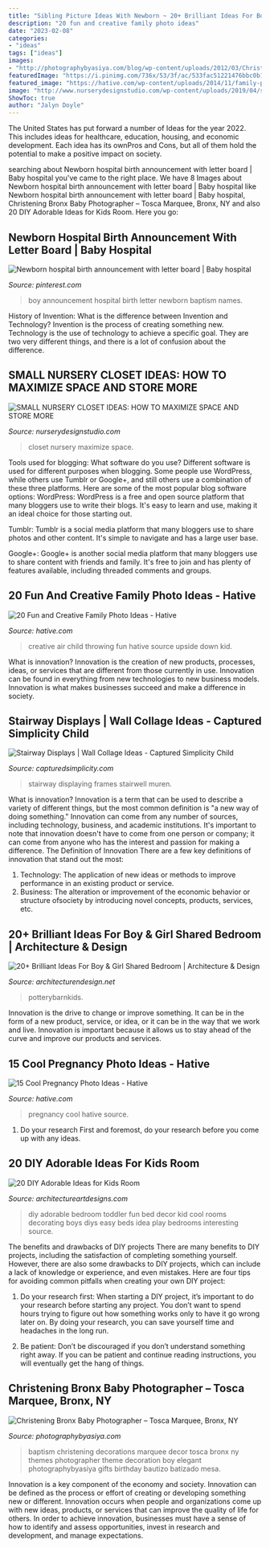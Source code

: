 ```yaml
---
title: "Sibling Picture Ideas With Newborn ~ 20+ Brilliant Ideas For Boy &amp; Girl Shared Bedroom"
description: "20 fun and creative family photo ideas"
date: "2023-02-08"
categories:
- "ideas"
tags: ["ideas"]
images:
- "http://photographybyasiya.com/blog/wp-content/uploads/2012/03/Christening-Decor-002.jpg"
featuredImage: "https://i.pinimg.com/736x/53/3f/ac/533fac51221476bbc0b1cd9a9772fa46.jpg"
featured_image: "https://hative.com/wp-content/uploads/2014/11/family-photo-ideas/9-fun-creative-family-photo-ideas.jpg"
image: "http://www.nurserydesignstudio.com/wp-content/uploads/2019/04/small-nursery-closet-ideas-2.jpg"
ShowToc: true
author: "Jalyn Doyle"
---
```



The United States has put forward a number of Ideas for the year 2022. This includes ideas for healthcare, education, housing, and economic development. Each idea has its ownPros and Cons, but all of them hold the potential to make a positive impact on society.

	

		
searching about Newborn hospital birth announcement with letter board | Baby hospital you've came to the right place. We have 8 Images about Newborn hospital birth announcement with letter board | Baby hospital like Newborn hospital birth announcement with letter board | Baby hospital, Christening Bronx Baby Photographer – Tosca Marquee, Bronx, NY and also 20 DIY Adorable Ideas for Kids Room. Here you go:
		
    
## Newborn Hospital Birth Announcement With Letter Board | Baby Hospital

<img loading=lazy src="https://i.pinimg.com/736x/53/3f/ac/533fac51221476bbc0b1cd9a9772fa46.jpg" onerror="this.onerror=null;this.src='https://tse2.mm.bing.net/th?id=OIP.4-VlIKsdED1j_MwQJOGW1wHaKd&amp;pid=15.1';" alt="Newborn hospital birth announcement with letter board | Baby hospital">

_Source: pinterest.com_

>boy announcement hospital birth letter newborn baptism names. 

	

History of Invention: What is the difference between Invention and Technology?
Invention is the process of creating something new. Technology is the use of technology to achieve a specific goal. They are two very different things, and there is a lot of confusion about the difference.

    
## SMALL NURSERY CLOSET IDEAS: HOW TO MAXIMIZE SPACE AND STORE MORE

<img loading=lazy src="http://www.nurserydesignstudio.com/wp-content/uploads/2019/04/small-nursery-closet-ideas-2.jpg" onerror="this.onerror=null;this.src='https://tse1.mm.bing.net/th?id=OIP.x-HLCJzpCQeAQybDbqhMfQHaKH&amp;pid=15.1';" alt="SMALL NURSERY CLOSET IDEAS: HOW TO MAXIMIZE SPACE AND STORE MORE">

_Source: nurserydesignstudio.com_

>closet nursery maximize space. 

	

Tools used for blogging: What software do you use?
Different software is used for different purposes when blogging. Some people use WordPress, while others use Tumblr or Google+, and still others use a combination of these three platforms. Here are some of the most popular blog software options: 
WordPress: WordPress is a free and open source platform that many bloggers use to write their blogs. It's easy to learn and use, making it an ideal choice for those starting out. 

Tumblr: Tumblr is a social media platform that many bloggers use to share photos and other content. It's simple to navigate and has a large user base. 

Google+: Google+ is another social media platform that many bloggers use to share content with friends and family. It's free to join and has plenty of features available, including threaded comments and groups.

    
## 20 Fun And Creative Family Photo Ideas - Hative

<img loading=lazy src="https://hative.com/wp-content/uploads/2014/11/family-photo-ideas/9-fun-creative-family-photo-ideas.jpg" onerror="this.onerror=null;this.src='https://tse2.mm.bing.net/th?id=OIP.gh41BjgM6HvW1Hn8TSz0rwHaLK&amp;pid=15.1';" alt="20 Fun and Creative Family Photo Ideas - Hative">

_Source: hative.com_

>creative air child throwing fun hative source upside down kid. 

	

What is innovation?
Innovation is the creation of new products, processes, ideas, or services that are different from those currently in use. Innovation can be found in everything from new technologies to new business models. Innovation is what makes businesses succeed and make a difference in society.

    
## Stairway Displays | Wall Collage Ideas - Captured Simplicity Child

<img loading=lazy src="http://capturedsimplicity.com/wp-content/uploads/2012/07/Colored-frames-wall-display-FB.jpg" onerror="this.onerror=null;this.src='https://tse2.mm.bing.net/th?id=OIP.x0a9MFwMvsvk1JmY9npVKQHaJ4&amp;pid=15.1';" alt="Stairway Displays | Wall Collage Ideas - Captured Simplicity Child">

_Source: capturedsimplicity.com_

>stairway displaying frames stairwell muren. 

	

What is innovation?
Innovation is a term that can be used to describe a variety of different things, but the most common definition is "a new way of doing something." Innovation can come from any number of sources, including technology, business, and academic institutions. It's important to note that innovation doesn't have to come from one person or company; it can come from anyone who has the interest and passion for making a difference.
The Definition of Innovation
There are a few key definitions of innovation that stand out the most: 
1. Technology: The application of new ideas or methods to improve performance in an existing product or service. 
2. Business: The alteration or improvement of the economic behavior or structure ofsociety by introducing novel concepts, products, services, etc. 

    
## 20+ Brilliant Ideas For Boy &amp; Girl Shared Bedroom | Architecture &amp; Design

<img loading=lazy src="https://cdn.architecturendesign.net/wp-content/uploads/2015/05/AD-Shared-Bedroom-Boy-Girl-19.jpg" onerror="this.onerror=null;this.src='https://tse3.mm.bing.net/th?id=OIP.Wvu2pc0bGSSNppQdO4et4QHaJd&amp;pid=15.1';" alt="20+ Brilliant Ideas For Boy &amp; Girl Shared Bedroom | Architecture &amp; Design">

_Source: architecturendesign.net_

>potterybarnkids. 

	

Innovation is the drive to change or improve something. It can be in the form of a new product, service, or idea, or it can be in the way that we work and live. Innovation is important because it allows us to stay ahead of the curve and improve our products and services.

    
## 15 Cool Pregnancy Photo Ideas - Hative

<img loading=lazy src="https://hative.com/wp-content/uploads/2014/11/pregnancy-photo-ideas/5-cool-pregnancy-photo-ideas.jpg" onerror="this.onerror=null;this.src='https://tse1.mm.bing.net/th?id=OIP.afOQ9INkTX-N4ExvpyYeAwHaLH&amp;pid=15.1';" alt="15 Cool Pregnancy Photo Ideas - Hative">

_Source: hative.com_

>pregnancy cool hative source. 

	

1. Do your research First and foremost, do your research before you come up with any ideas.

    
## 20 DIY Adorable Ideas For Kids Room

<img loading=lazy src="http://www.architectureartdesigns.com/wp-content/uploads/2013/06/193-630x852.jpg" onerror="this.onerror=null;this.src='https://tse1.mm.bing.net/th?id=OIP.Js5lt_EgMjVrErOlQifomwHaKB&amp;pid=15.1';" alt="20 DIY Adorable Ideas for Kids Room">

_Source: architectureartdesigns.com_

>diy adorable bedroom toddler fun bed decor kid cool rooms decorating boys diys easy beds idea play bedrooms interesting source. 

	

The benefits and drawbacks of DIY projects
There are many benefits to DIY projects, including the satisfaction of completing something yourself. However, there are also some drawbacks to DIY projects, which can include a lack of knowledge or experience, and even mistakes. Here are four tips for avoiding common pitfalls when creating your own DIY project:
1. Do your research first: When starting a DIY project, it’s important to do your research before starting any project. You don’t want to spend hours trying to figure out how something works only to have it go wrong later on. By doing your research, you can save yourself time and headaches in the long run.

2. Be patient: Don’t be discouraged if you don’t understand something right away. If you can be patient and continue reading instructions, you will eventually get the hang of things.

    
## Christening Bronx Baby Photographer – Tosca Marquee, Bronx, NY

<img loading=lazy src="http://photographybyasiya.com/blog/wp-content/uploads/2012/03/Christening-Decor-002.jpg" onerror="this.onerror=null;this.src='https://tse3.mm.bing.net/th?id=OIP.6Hojp-dL6Y4O31S6an-pSgHaHa&amp;pid=15.1';" alt="Christening Bronx Baby Photographer – Tosca Marquee, Bronx, NY">

_Source: photographybyasiya.com_

>baptism christening decorations marquee decor tosca bronx ny themes photographer theme decoration boy elegant photographybyasiya gifts birthday bautizo batizado mesa. 

	

Innovation is a key component of the economy and society. Innovation can be defined as the process or effort of creating or developing something new or different. Innovation occurs when people and organizations come up with new ideas, products, or services that can improve the quality of life for others. In order to achieve innovation, businesses must have a sense of how to identify and assess opportunities, invest in research and development, and manage expectations.

